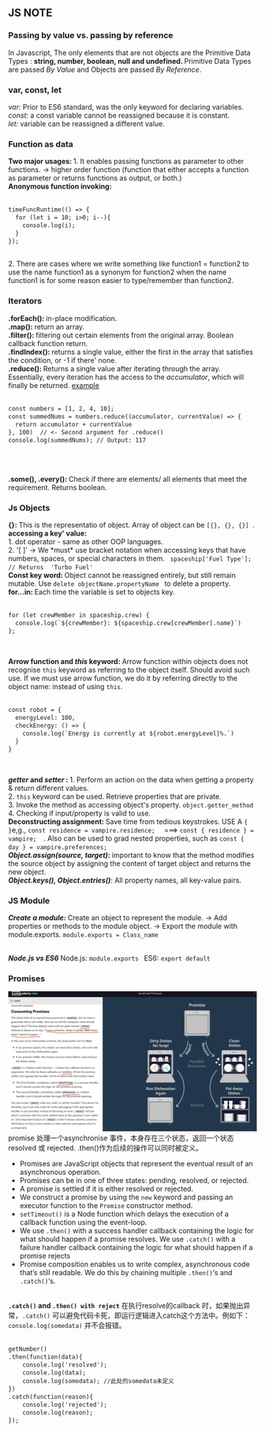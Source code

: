 <h2>JS NOTE</h2> 

<h3> Passing by value vs. passing by reference</h3>
In Javascript, The only elements that are not objects are the Primitive Data Types : 
<b>string, number, boolean, null and undefined. </b>Primitive Data Types are passed <i>By Value</i> 
and Objects are passed <i>By Reference</i>. 

<h3> var, const, let</h3>
<p> <em>var: </em>Prior to ES6 standard, was the only keyword for declaring variables.
<br> <em>const: </em>a const variable cannot be reassigned because it is constant. 
<br> <em>let: </em> variable can be reassigned a different value. </p> 

<h3> Function as data</h3>
<p> <b>Two major usages: </b> 1. It enables passing functions as parameter to other functions. -> higher order function (function that either accepts a function as parameter or returns functions as output, or both.)
<br> <b>Anonymous function invoking: </b>
<pre>
<code>
timeFuncRuntime(() => {
  for (let i = 10; i>0; i--){
    console.log(i);
  }
});
</code>
</pre>
2. There are cases where we write something like function1 = function2 to use the name function1 as a synonym for function2 when the name function1 is for some reason easier to type/remember than function2.</p>

<h3> Iterators</h3>
<p> <b>.forEach(): </b> in-place modification. 
  <br> <b>.map(): </b> return an array. 
  <br> <b>.filter(): </b> filtering out certain elements from the original array. Boolean callback function return. 
  <br> <b>.findIndex(): </b> returns a single value, either the first in the array that satisfies the condition, or -1 if there' none. 
  <br> <b>.reduce(): </b> Returns a single value after iterating through the array. Essentially, every iteration has the access to the <em>accumulator</em>, which will finally be returned. <a href="https://medium.com/@trekinbami/explanation-of-javascripts-reduce-with-a-real-world-use-case-f3f5014951e2"> example </a>
  <pre>
    <code>
const numbers = [1, 2, 4, 10];
const summedNums = numbers.reduce((accumulator, currentValue) => {
  return accumulator + currentValue
}, 100)  // <- Second argument for .reduce()
console.log(summedNums); // Output: 117
   </code>
   </pre>
    <br> <b>.some(), .every(): </b> Check if there are elements/ all elements that meet the requirement. Returns boolean. 
</p>

<h3> Js Objects </h3>
<p>
  <b>{}: </b> This is the representatio of object. Array of object can be <code>[{}, {}, {}] </code>. 
  <br><b>accessing a key' value: </b> <br>1. dot operator - same as other OOP languages. <br> 2. '[ ]' -> We *must* use bracket notation when accessing keys that have numbers, spaces, or special characters in them. <code> spaceship['Fuel Type'];   // Returns  'Turbo Fuel'</code>
  <br> <b>Const key word: </b> Object cannot be reassigned entirely, but still remain mutable. Use <code>delete objectName.propertyName </code> to delete a property. 
  <br> <b>for...in: </b> Each time the variable is set to objects key.  
  <pre>
  <code>
for (let crewMember in spaceship.crew) {
  console.log(`${crewMember}: ${spaceship.crew[crewMember].name}`)
};
  </code>
  </pre>
  <b>Arrow function and <em>this</em> keyword: </b> Arrow function within objects does not recognise <code>this</code> keyword as referring to the object itself. Should avoid such use. If we must use arrow function, we do it by referring directly to the object name: instead of using <code>this</code>. 
  <pre>
  <code>
const robot = {
  energyLevel: 100,
  checkEnergy: () => {
    console.log(`Energy is currently at ${robot.energyLevel}%.`)
  }
}
  </code>
  </pre>
  <b><em>getter</em> and <em>setter</em> : </b> 1. Perform an action on the data when getting a property & return different values. 
  <br> 2. <code>this</code> keyword can be used. Retrieve properties that are private. 
  <br> 3. Invoke the method as accessing object's property. <code>object.getter_method </code>
  <br> 4. Checking if input/property is valid to use. 
  <br><b>Deconstructing assignment: </b> Save time from tedious keystrokes. USE A <code>{ }</code>e,g., <code>const residence = vampire.residence;  </code> ===> <code>const { residence } = vampire;  </code>. Also can be used to grad nested properties, such as <code>const { day } = vampire.preferences;  </code>
  <br><b><em>Object.assign(source, target)</em>: </b> important to know that the method modifies the source object by assigning the content of target object and returns the new object. 
  <br><b><em>Object.keys(), Object.entries()</em></b>: All property names, all key-value pairs.
</p>

<h3> JS Module</h3>
<p><b><em>Create a module: </em></b> Create an object to represent the module. -> Add properties or methods to the module object. -> Export the module with module.exports. <code>module.exports = Class_name </code></p>
<br><b><em>Node.js vs ES6 </em></b> Node.js: <code>module.exports </code> ES6: <code>export default</code> 

<h3>Promises</h3>
<img src="./notes_material/promises1.png">
promise 处理一个asynchronise 事件，本身存在三个状态，返回一个状态resolved 或 rejected. .then()作为后续的操作可以同时被定义。
<ul>
  <li>Promises are JavaScript objects that represent the eventual result of an asynchronous operation.</li>
  <li>Promises can be in one of three states: pending, resolved, or rejected.</li>
  <li>A promise is settled if it is either resolved or rejected.</li>
  <li>We construct a promise by using the <code>new</code> keyword and passing an executor function to the <code>Promise</code> constructor method.</li>
  <li><code>setTimeout()</code> is a Node function which delays the execution of a callback function using the event-loop.</li>
  <li>We use <code>.then()</code> with a success handler callback containing the logic for what should happen if a promise resolves. We use <code>.catch()</code> with a failure handler callback containing the logic for what should happen if a promise rejects</li>
  <li>Promise composition enables us to write complex, asynchronous code that’s still readable. We do this by chaining multiple <code>.then()</code>‘s and <code>.catch()</code>‘s.</li>
</ul>

<br><b><code>.catch()</code> and <code>.then() with reject</code></b> 在执行resolve的callback 时，如果抛出异常，<code>.catch()</code> 可以避免代码卡死，即运行逻辑进入catch这个方法中。例如下：<code>console.log(somedata)</code> 并不会报错。
<pre>
  <code>
getNumber()
.then(function(data){
    console.log('resolved');
    console.log(data);
    console.log(somedata); //此处的somedata未定义
})
.catch(function(reason){
    console.log('rejected');
    console.log(reason);
});
  </code>
</pre>



